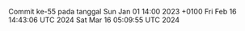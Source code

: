 Commit ke-55 pada tanggal Sun Jan 01 14:00 2023 +0100
Fri Feb 16 14:43:06 UTC 2024
Sat Mar 16 05:09:55 UTC 2024
